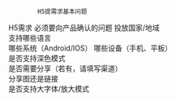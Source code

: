             H5提需求基本问题

H5需求 必须要向产品确认的问题
  投放国家/地域	
  支持哪些语言	
  哪些系统（Android/IOS）	
  哪些设备（手机、平板）	
  是否支持深色模式	
  是否需要分享（若有，请填写渠道）	
  分享图还是链接	
  是否支持大字体/放大模式	
